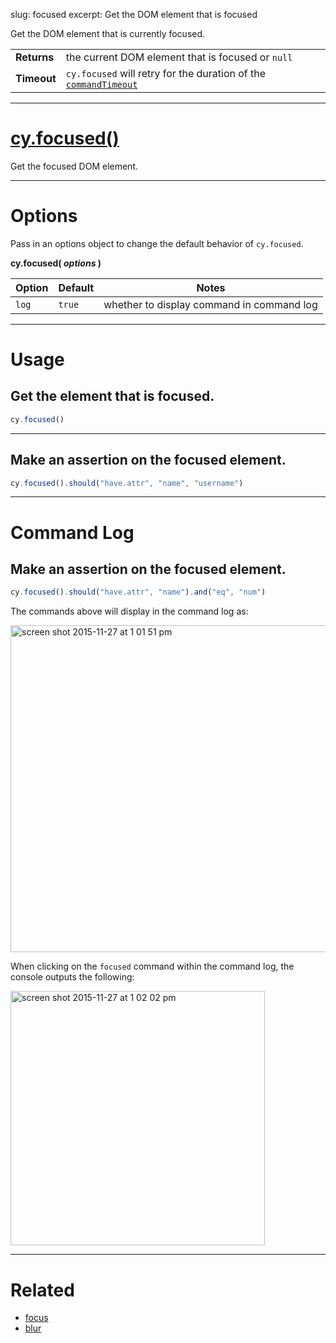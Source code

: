 slug: focused
excerpt: Get the DOM element that is focused

Get the DOM element that is currently focused.

| | |
|--- | --- |
| **Returns** | the current DOM element that is focused or `null` |
| **Timeout** | `cy.focused` will retry for the duration of the [`commandTimeout`](https://on.cypress.io/guides/configuration#section-timeouts) |

***

# [cy.focused()](#section-usage)

Get the focused DOM element.

***

# Options

Pass in an options object to change the default behavior of `cy.focused`.

**cy.focused( *options* )**

Option | Default | Notes
--- | --- | ---
`log` | `true` | whether to display command in command log

***

# Usage

## Get the element that is focused.

```javascript
cy.focused()
```

***

## Make an assertion on the focused element.

```javascript
cy.focused().should("have.attr", "name", "username")
```

***

# Command Log

## Make an assertion on the focused element.


```javascript
cy.focused().should("have.attr", "name").and("eq", "num")
```

The commands above will display in the command log as:

<img width="523" alt="screen shot 2015-11-27 at 1 01 51 pm" src="https://cloud.githubusercontent.com/assets/1271364/11446780/f71fb350-9509-11e5-963a-a6940fbc63b6.png">

When clicking on the `focused` command within the command log, the console outputs the following:

<img width="407" alt="screen shot 2015-11-27 at 1 02 02 pm" src="https://cloud.githubusercontent.com/assets/1271364/11446771/d104a6d0-9509-11e5-9464-2e397cb1eb24.png">

***

# Related

- [focus](https://on.cypress.io/api/focus)
- [blur](https://on.cypress.io/api/blur)